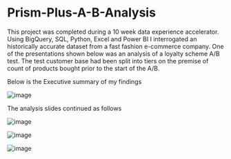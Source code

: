 # Prism-Plus-A-B-Analysis
This project was completed during a 10 week data experience accelerator. Using BigQuery, SQL, Python, Excel and Power BI I interrogated  an historically accurate dataset from a fast fashion e-commerce company. One of the presentations shown below was an analysis of a loyalty scheme A/B test. The test customer base had been split into tiers on the premise of count of products bought prior to the start of the A/B. 


Below is the Executive summary of my findings 

![image](https://github.com/HenriRhodes/Prism-Plus-A-B-Analysis/assets/146751862/11e4bdc4-e0b1-406b-ab0d-d4a5674da022)

The analysis slides continued as follows 

![image](https://github.com/HenriRhodes/Prism-Plus-A-B-Analysis/assets/146751862/18240439-4533-4fc9-9b2e-06efbe5da77a)

![image](https://github.com/HenriRhodes/Prism-Plus-A-B-Analysis/assets/146751862/1e568721-808b-4d5a-b78f-acf5ecf50f28)


![image](https://github.com/HenriRhodes/Prism-Plus-A-B-Analysis/assets/146751862/f8dec4d1-2295-4af9-be06-1d152c1ae441)



